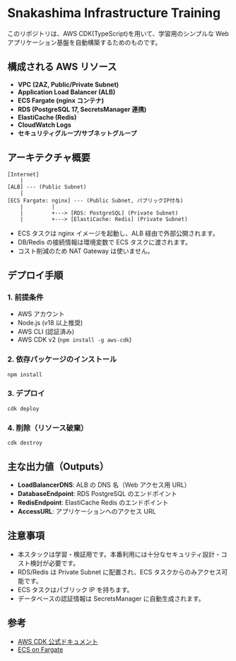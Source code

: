 # Snakashima Infrastructure Training

このリポジトリは、AWS CDK(TypeScript)を用いて、学習用のシンプルな Web アプリケーション基盤を自動構築するためのものです。

## 構成される AWS リソース

- **VPC (2AZ, Public/Private Subnet)**
- **Application Load Balancer (ALB)**
- **ECS Fargate (nginx コンテナ)**
- **RDS (PostgreSQL 17, SecretsManager 連携)**
- **ElastiCache (Redis)**
- **CloudWatch Logs**
- **セキュリティグループ/サブネットグループ**

## アーキテクチャ概要

```
[Internet]
    |
[ALB] --- (Public Subnet)
    |
[ECS Fargate: nginx] --- (Public Subnet, パブリックIP付与)
    |         |
    |         +---> [RDS: PostgreSQL] (Private Subnet)
    |         +---> [ElastiCache: Redis] (Private Subnet)
```

- ECS タスクは nginx イメージを起動し、ALB 経由で外部公開されます。
- DB/Redis の接続情報は環境変数で ECS タスクに渡されます。
- コスト削減のため NAT Gateway は使いません。

## デプロイ手順

### 1. 前提条件

- AWS アカウント
- Node.js (v18 以上推奨)
- AWS CLI (認証済み)
- AWS CDK v2 (`npm install -g aws-cdk`)

### 2. 依存パッケージのインストール

```
npm install
```

### 3. デプロイ

```
cdk deploy
```

### 4. 削除（リソース破棄）

```
cdk destroy
```

## 主な出力値（Outputs）

- **LoadBalancerDNS**: ALB の DNS 名（Web アクセス用 URL）
- **DatabaseEndpoint**: RDS PostgreSQL のエンドポイント
- **RedisEndpoint**: ElastiCache Redis のエンドポイント
- **AccessURL**: アプリケーションへのアクセス URL

## 注意事項

- 本スタックは学習・検証用です。本番利用には十分なセキュリティ設計・コスト検討が必要です。
- RDS/Redis は Private Subnet に配置され、ECS タスクからのみアクセス可能です。
- ECS タスクはパブリック IP を持ちます。
- データベースの認証情報は SecretsManager に自動生成されます。

## 参考

- [AWS CDK 公式ドキュメント](https://docs.aws.amazon.com/cdk/latest/guide/home.html)
- [ECS on Fargate](https://docs.aws.amazon.com/ja_jp/AmazonECS/latest/developerguide/AWS_Fargate.html)

